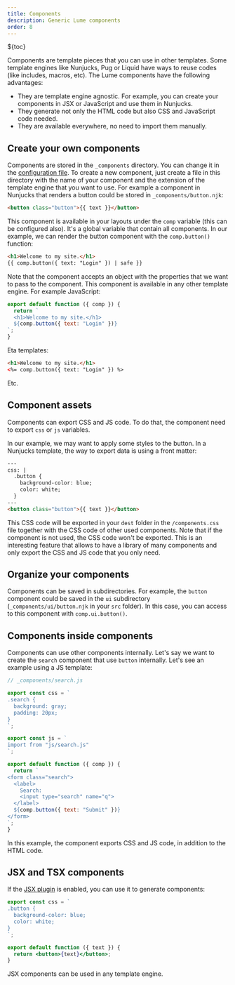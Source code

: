```yaml
---
title: Components
description: Generic Lume components
order: 8
---
```


${toc}

Components are template pieces that you can use in other templates. Some
template engines like Nunjucks, Pug or Liquid have ways to reuse codes (like
includes, macros, etc). The Lume components have the following advantages:

- They are template engine agnostic. For example, you can create your components
  in JSX or JavaScript and use them in Nunjucks.
- They generate not only the HTML code but also CSS and JavaScript code needed.
- They are available everywhere, no need to import them manually.

## Create your own components

Components are stored in the `_components` directory. You can change it in the
[configuration file](../configuration/config-file.md). To create a new
component, just create a file in this directory with the name of your component
and the extension of the template engine that you want to use. For example a
component in Nunjucks that renders a button could be stored in
`_components/button.njk`:

```html
<button class="button">{{ text }}</button>
```

This component is available in your layouts under the `comp` variable (this can
be configured also). It's a global variable that contain all components. In our
example, we can render the button component with the `comp.button()` function:

```html
<h1>Welcome to my site.</h1>
{{ comp.button({ text: "Login" }) | safe }}
```

Note that the component accepts an object with the properties that we want to
pass to the component. This component is available in any other template engine.
For example JavaScript:

```js
export default function ({ comp }) {
  return `
  <h1>Welcome to my site.</h1>
  ${comp.button({ text: "Login" })}
`;
}
```

Eta templates:

```html
<h1>Welcome to my site.</h1>
<%= comp.button({ text: "Login" }) %>
```

Etc.

## Component assets

Components can export CSS and JS code. To do that, the component need to export
`css` or `js` variables.

In our example, we may want to apply some styles to the button. In a Nunjucks
template, the way to export data is using a front matter:

```html
---
css: |
  .button {
    background-color: blue;
    color: white;
  }
---
<button class="button">{{ text }}</button>
```

This CSS code will be exported in your `dest` folder in the `/components.css`
file together with the CSS code of other used components. Note that if the
component is not used, the CSS code won't be exported. This is an interesting
feature that allows to have a library of many components and only export the CSS
and JS code that you only need.

## Organize your components

Components can be saved in subdirectories. For example, the `button` component
could be saved in the `ui` subdirectory (`_components/ui/button.njk` in your
`src` folder). In this case, you can access to this component with
`comp.ui.button()`.

## Components inside components

Components can use other components internally. Let's say we want to create the
`search` component that use `button` internally. Let's see an example using a JS
template:

```js
// _components/search.js

export const css = `
.search {
  background: gray;
  padding: 20px;
}
`;

export const js = `
import from "js/search.js"
`;

export default function ({ comp }) {
  return `
<form class="search">
  <label>
    Search:
    <input type="search" name="q">
  </label>
  ${comp.button({ text: "Submit" })}
</form>
`;
}
```

In this example, the component exports CSS and JS code, in addition to the HTML
code.

## JSX and TSX components

If the [JSX plugin](../../plugins/jsx.md) is enabled, you can use it to generate
components:

```jsx
export const css = `
.button {
  background-color: blue;
  color: white;
}
`;

export default function ({ text }) {
  return <button>{text}</button>;
}
```

JSX components can be used in any template engine.
